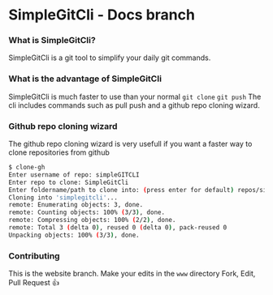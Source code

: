 # SimpleGitCli - Docs branch
### What is SimpleGitCli?
SimpleGitCli is a git tool to simplify your daily git commands.
### What is the advantage of SimpleGitCli
SimpleGitCli is much faster to use than your normal `git clone` `git push`
The cli includes commands such as pull <repo> push <repo> and a github repo cloning wizard.

### Github repo cloning wizard

The github repo cloning wizard is very usefull if you want a faster way to clone repositories from github

```bash
$ clone-gh
Enter username of repo: simpleGITCLI
Enter repo to clone: SimpleGitCli
Enter foldername/path to clone into: (press enter for default) repos/simplegit
Cloning into 'simplegitcli'...
remote: Enumerating objects: 3, done.
remote: Counting objects: 100% (3/3), done.
remote: Compressing objects: 100% (2/2), done.
remote: Total 3 (delta 0), reused 0 (delta 0), pack-reused 0
Unpacking objects: 100% (3/3), done.
```
### Contributing
This is the website branch.
Make your edits in the `www` directory
Fork, Edit, Pull Request :thumbsup:

